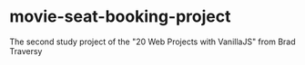 # movie-seat-booking-project
The second study project of the "20 Web Projects with VanillaJS" from Brad Traversy
